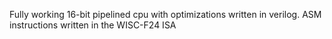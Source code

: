 Fully working 16-bit pipelined cpu with optimizations written in verilog. ASM instructions written in the WISC-F24 ISA
